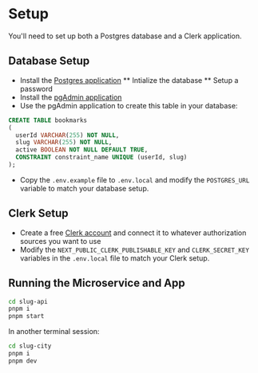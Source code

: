 # Setup

You'll need to set up both a Postgres database and a Clerk application.

## Database Setup

- Install the [Postgres application](https://postgresapp.com/)
  ** Intialize the database
  ** Setup a password
- Install the [pgAdmin application](https://www.pgadmin.org/)
- Use the pgAdmin application to create this table in your database:

```sql
CREATE TABLE bookmarks
(
  userId VARCHAR(255) NOT NULL,
  slug VARCHAR(255) NOT NULL,
  active BOOLEAN NOT NULL DEFAULT TRUE,
  CONSTRAINT constraint_name UNIQUE (userId, slug)
);
```

- Copy the `.env.example` file to `.env.local` and modify the `POSTGRES_URL` variable to match your database setup.

## Clerk Setup

- Create a free [Clerk account](https://clerk.dev/) and connect it to whatever authorization sources you want to use
- Modify the `NEXT_PUBLIC_CLERK_PUBLISHABLE_KEY` and `CLERK_SECRET_KEY` variables in the `.env.local` file to match your Clerk setup.

## Running the Microservice and App

```bash
cd slug-api
pnpm i
pnpm start
```

In another terminal session:

```bash
cd slug-city
pnpm i
pnpm dev
```

